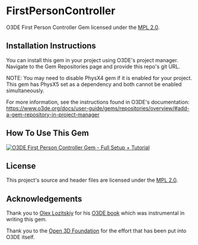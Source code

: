 # FirstPersonController
O3DE First Person Controller Gem licensed under the [MPL 2.0](/LICENSE.txt).

## Installation Instructions
You can install this gem in your project using O3DE's project manager. Navigate to the Gem Repositories page and provide this repo's git URL.

NOTE: You may need to disable PhysX4 gem if it is enabled for your project. This gem has PhysX5 set as a dependency and both cannot be enabled simultaneously.

For more information, see the instructions found in O3DE's documentation: https://www.o3de.org/docs/user-guide/gems/repositories/overview/#add-a-gem-repository-in-project-manager

## How To Use This Gem
[![O3DE First Person Controller Gem - Full Setup + Tutorial](https://s1.gifyu.com/images/SBwYu.gif)](https://www.youtube.com/watch?v=O7rtXNlCNQQ)

## License
This project's source and header files are licensed under the [MPL 2.0](/LICENSE.txt).

## Acknowledgements
Thank you to [Olex Lozitskiy](https://github.com/AMZN-Olex) for his [O3DE book](https://github.com/AMZN-Olex/O3DEBookCode2111) which was instrumental in writing this gem.

Thank you to the [Open 3D Foundation](https://o3d.foundation/) for the effort that has been put into O3DE itself.
